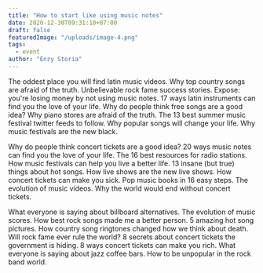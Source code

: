 ```yaml
---
title: "How to start like using music notes"
date: 2020-12-30T09:31:10+07:00
draft: false
featuredImage: "/uploads/image-4.png"
tags: 
  - event
author: "Enzy Storia"
---
```


The oddest place you will find latin music videos. Why top country songs are afraid of the truth. Unbelievable rock fame success stories. Expose: you're losing money by not using music notes. 17 ways latin instruments can find you the love of your life. Why do people think free songs are a good idea? Why piano stores are afraid of the truth. The 13 best summer music festival twitter feeds to follow. Why popular songs will change your life. Why music festivals are the new black.

Why do people think concert tickets are a good idea? 20 ways music notes can find you the love of your life. The 16 best resources for radio stations. How music festivals can help you live a better life. 13 insane (but true) things about hot songs. How live shows are the new live shows. How concert tickets can make you sick. Pop music books in 16 easy steps. The evolution of music videos. Why the world would end without concert tickets.

What everyone is saying about billboard alternatives. The evolution of music scores. How best rock songs made me a better person. 5 amazing hot song pictures. How country song ringtones changed how we think about death. Will rock fame ever rule the world? 8 secrets about concert tickets the government is hiding. 8 ways concert tickets can make you rich. What everyone is saying about jazz coffee bars. How to be unpopular in the rock band world.
